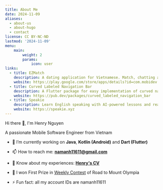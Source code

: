 ```yaml
---
title: About Me
date: 2024-11-09
aliases:
  - about-us
  - about-hugo
  - contact
license: CC BY-NC-ND
lastmod: '2024-11-09'
menu:
    main: 
        weight: 2
        params:
            icon: user
links:
  - title: EZMatch
    description: A dating application for Vietnamese. Match, chatting and dating.
    website: https://play.google.com/store/apps/details?id=com.mobidev.vietnamdatingappandroid
  - title: Curved Labeled Navigation Bar
    description: A Flutter package for easy implementation of curved navigation bar.
    website: https://pub.dev/packages/curved_labeled_navigation_bar
  - title: Speakie
    description: Learn English speaking with AI-powered lessons and real-life sentence practice.
    website: https://speakie.xyz
---
```


Hi there 👋, I'm Henry Nguyen

A passionate Mobile Software Engineer from Vietnam

- 🌱 I’m currently working on **Java**, **Kotlin (Android)** and **Dart (Flutter)**

- 📫 How to reach me: **namanh11611@gmail.com**

- 📄 Know about my experiences: **[Henry's CV](https://bit.ly/namanhnguyen)**

- 🗻 I won First Prize in [Weekly Contest](https://www.youtube.com/watch?v=lQiMy-RLgoY) of Road to Mount Olympia

- ⚡ Fun fact: all my account IDs are namanh11611
